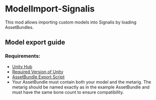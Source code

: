 # ModelImport-Signalis
This mod allows importing custom models into Signalis by loading AssetBundles.

## Model export guide


### Requirements:
- [Unity Hub](https://docs.unity3d.com/hub/manual/InstallHub.html)
- [Required Version of Unity](https://unity.com/releases/editor/whats-new/2020.3.36#release-notes)
- [AssetBundle Export Script](https://github.com/ZiegelsteinNBG/ModelImport-Signalis/tree/main/AssetBundle%20Scripts)
- Your AssetBundle must contain both your model and the metarig. The metarig should be named exactly as in the example AssetBundle and must have the same bone count to ensure compatibility.
